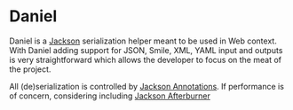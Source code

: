# Daniel

Daniel is a [Jackson](https://github.com/FasterXML/jackson-core) serialization helper meant to be used in Web context.
With Daniel adding support for JSON, Smile, XML, YAML input and outputs is very straightforward which allows the
developer to focus on the meat of the project.

All (de)serialization is controlled by [Jackson Annotations](https://github.com/FasterXML/jackson-annotations).
If performance is of concern, considering including [Jackson Afterburner](https://github.com/FasterXML/jackson-module-afterburner)
